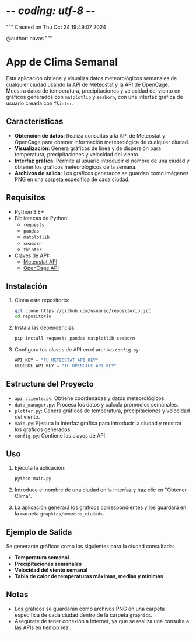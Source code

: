 # -*- coding: utf-8 -*-
"""
Created on Thu Oct 24 19:49:07 2024

@author: navas
"""

# App de Clima Semanal

Esta aplicación obtiene y visualiza datos meteorológicos semanales de cualquier ciudad
usando la API de Meteostat y la API de OpenCage. Muestra datos de temperatura,
precipitaciones y velocidad del viento en gráficos generados con `matplotlib`
y `seaborn`, con una interfaz gráfica de usuario creada con `Tkinter`.

## Características

- **Obtención de datos**: Realiza consultas a la API de Meteostat y OpenCage para obtener
  información meteorológica de cualquier ciudad.
- **Visualización**: Genera gráficos de línea y de dispersión para temperatura, precipitaciones
  y velocidad del viento.
- **Interfaz gráfica**: Permite al usuario introducir el nombre de una ciudad y obtener los
  gráficos meteorológicos de la semana.
- **Archivos de salida**: Los gráficos generados se guardan como imágenes PNG en una carpeta
  específica de cada ciudad.

## Requisitos

- Python 3.8+
- Bibliotecas de Python:
  - `requests`
  - `pandas`
  - `matplotlib`
  - `seaborn`
  - `tkinter`
- Claves de API:
  - [Meteostat API](https://rapidapi.com/meteostat/api/meteostat)
  - [OpenCage API](https://opencagedata.com/)

## Instalación

1. Clona este repositorio:
    ```bash
    git clone https://github.com/usuario/repositorio.git
    cd repositorio
    ```
2. Instala las dependencias:
    ```bash
    pip install requests pandas matplotlib seaborn
    ```
3. Configura tus claves de API en el archivo `config.py`:
    ```python
    API_KEY = "TU_METEOSTAT_API_KEY"
    GEOCODE_API_KEY = "TU_OPENCAGE_API_KEY"
    ```

## Estructura del Proyecto

- `api_cliente.py`: Obtiene coordenadas y datos meteorológicos.
- `data_manager.py`: Procesa los datos y calcula promedios semanales.
- `plotter.py`: Genera gráficos de temperatura, precipitaciones y velocidad del viento.
- `main.py`: Ejecuta la interfaz gráfica para introducir la ciudad y mostrar los gráficos generados.
- `config.py`: Contiene las claves de API.

## Uso

1. Ejecuta la aplicación:
    ```bash
    python main.py
    ```
2. Introduce el nombre de una ciudad en la interfaz y haz clic en "Obtener Clima".

3. La aplicación generará los gráficos correspondientes y los guardará en la carpeta `graphics/<nombre_ciudad>`.

## Ejemplo de Salida

Se generarán gráficos como los siguientes para la ciudad consultada:
- **Temperatura semanal**
- **Precipitaciones semanales**
- **Velocidad del viento semanal**
- **Tabla de calor de temperaturas máximas, medias y mínimas**

## Notas

- Los gráficos se guardarán como archivos PNG en una carpeta específica de cada ciudad dentro de la
  carpeta `graphics`.
- Asegúrate de tener conexión a Internet, ya que se realiza una consulta a las APIs en tiempo real.

---


